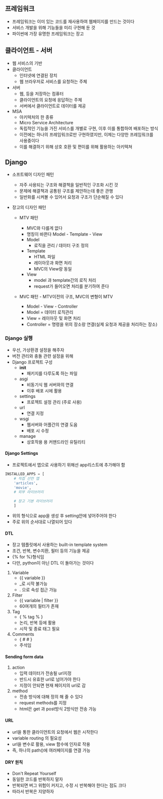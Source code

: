 ## 프레임워크
- 프레임워크는 이미 있는 코드를 재사용하여 웹페이지를 만드는 것이다
- 서비스 개발을 위해 기능들을 미리 구현해 둔 것
- 파이썬에 가장 유명한 프레임워크는 장고

## 클라이언트 - 서버
- 웹 서비스의 기반
- 클라이언트
  - 인터넷에 연결된 장치
  - 웹 브라우저로 서비스를 요청하는 주체
- 서버
  - 웹, 등을 저장하는 컴퓨터
  - 클라이언트의 요청에 응답하는 주체
  - 서버에서 클라이언트로 데이터를 제공
- MSA
  - 아키텍처의 한 종류
  - Micro Service Architecture
  - 독립적인 기능을 가진 서비스를 개별로 구현, 이후 이를 통합하여 배포하는 방식
  - 이전에는 하나의 프레임워크로만 구현하였지만, 이제는 다양한 프레임워크를 사용중이다
  - 이를 해결하기 위해 상호 호환 및 편이를 위해 활용하는 아키텍쳐

## Django
- 소프트웨어 디자인 패턴
  - 자주 사용되는 구조와 해결책을 일반적인 구조화 시킨 것
  - 문제에 해결책과 공통된 구조를 제안하는데 좋은 관행
  - 일반화를 시켜볼 수 있어서 요청과 구조가 단순해질 수 있다

- 장고의 디자인 패턴
  - MTV 패턴
    - MVC와 다를게 없다
    - 명칭이 바뀐다 Model - Template - View
    - Model
      - 로직을 관리 / 데이터 구조 정의
    - Template
      - HTML 파일
      - 레이아웃과 화면 처리
      - MVC의 View랑 동일
    - View
      - model 과 template간의 로직 처리
      - request가 들어오면 처리를 분기하여 준다

  - MVC 패턴 - MTV이전의 구조, MVC의 변형이 MTV
    - Model - View - Controller
    - Model = 데이터 로직관리
    - View = 레이아웃 및 화면 처리 
    - Controller = 명령을 위의 장소랑 연결(실제 요청과 제공을 처리하는 장소)
### Django 실행
- 우선, 가상환경 설정을 해주자
- 버전 관리와 충돌 관련 설정을 위해
- Django 프로젝트 구성
  - __init__
    - 패키지를 다루도록 하는 파일
  - asgi
    - 비동기식 웹 서버와의 연결
    - 이후 배포 시에 활용
  - settings
    - 프로젝트 설정 관리 (주로 사용)
  - url 
    - 연결 지정
  - wsgi
    - 웹서버와 어플간의 연결 도움
    - 배포 시 수정
  - manage
    - 상호작용 용 커맨드라인 유틸리티
#### Django Settings
- 프로젝트에서 앱으로 사용하기 위해선 app리스트에 추가해야 함
```python
INSTALLED_APPS = [
    # 직접 선언 앱
    'articles',
    'movie',
    # 외부 라이브러리
    
    # 장고 기본 라이브러리
    ]
```
- 위의 형식으로 app을 생성 후 setting안에 넣어주어야 한다
- 주로 위의 순서대로 나열되어 있다

#### DTL
- 장고 템플릿에서 사용하는 built-in template system
- 조건, 반복, 변수치환, 필터 등의 기능을 제공
- {% for %}형식임
- 다만, python이 아닌 DTL 이 돌아가는 것이다
1. Variable
   - {{ variable }}
   - _로 시작 불가능
   - . 으로 속성 접근 가능
2. Filter
   - {{ variable | filter }}
   - 60여개의 필터가 존재
3. Tag
   - { % tag % }
   - 논리, 반복 등에 활용
   - 시작 및 종료 태그 필요
4. Comments
   - { #  # }
   - 주석임
#### Sending form data
1. action
   - 입력 데이터가 전송될 url지정
   - 반드시 유효한 url로 넘어가야 한다
   - 지정이 안되면 현재 페이지의 url로 감
2. method
   - 전송 방식에 대해 정의 해 줄 수 있다
   - request methods를 지정
   - html은  get 과 post방식 2방식만 전송 가능

#### URL
- url을 통한 클라이언트의 요청에서 웹은 시작한다
- variable routing 의 필요성
- url을 변수로 활용,  view 함수에 인자로 작용
- 즉, 하나의 path()에 여러페이지를 연결 가능
#### DRY 원칙
- Don't Repeat Yourself
- 동일한 코드를 반복하지 말자
- 반복되면 버그 위험이 커지고, 수정 시 반복해야 한다는 점도 크다
- 따라서 반복은 지양하자